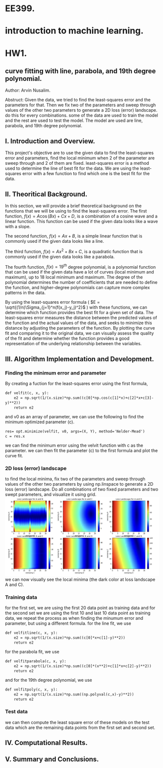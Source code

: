# EE399. 
# introduction to machine learning. 
# HW1. 

## curve fitting with line, parabola, and 19th degree polynomial. 
Author: Arvin Nusalim. 

Abstruct: Given the data, we tried to find the least-squares error and the parameters for that. Then we fix two of the parameters and sweep through values of the other two parameters to generate a 2D loss (error) landscape. do this for every combinations. some of the data are used to train the model and the rest are used to test the model. The model are used are line, parabola, and 19th degree polynomial.  

## I. Introduction and Overview.   
This project's objective are to use the given data to find the least-squares error and parameters, find the local minimum when 2 of the parameter are sweep through and 2 of them are fixed. least-squares error is a method used to determine the line of best fit for the data. We are using the least-squares error with a few function to find which one is the best fit for the data. 
   
## II. Theoritical Background. 
In this section, we will provide a brief theoretical background on the functions that we will be using to find the least-squares error. The first function, $f(x) = A\cos(Bx) + Cx + D$, is a combination of a cosine wave and a linear function. This function can be used if the given data looks like a wave with a slope.

The second function, $f(x) = Ax + B$, is a simple linear function that is commonly used if the given data looks like a line.

The third function, $f(x) = Ax^2 + Bx + C$, is a quadratic function that is commonly used if the given data looks like a parabola.

The fourth function, $f(x) = 19^{th}$ degree polynomial, is a polynomial function that can be used if the given data have a lot of curves (local minimum and maximum), up to 18 local minimum and maximum. The degree of the polynomial determines the number of coefficients that are needed to define the function, and higher-degree polynomials can capture more complex patterns in the data.

By using the least-squares error formula ( $E = \sqrt{(1/n)\Sigma_{j=1}^n(f(x_j)-y_j)^2}$  ) with these functions, we can determine which function provides the best fit for a given set of data. The least-squares error measures the distance between the predicted values of the function and the actual values of the data, and seeks to minimize this distance by adjusting the parameters of the function. By plotting the curve fit and comparing it to the original data, we can visually assess the quality of the fit and determine whether the function provides a good representation of the underlying relationship between the variables.

## III. Algorithm Implementation and Development. 
### Finding the minimum error and parameter
By creating a fuction for the least-squares error using the first formula,
```
def velfit(c, x, y):
    e2 = np.sqrt(1/(x.size)*np.sum((c[0]*np.cos(c[1]*x)+c[2]*x+c[3]-y)**2))
    return e2
```
and v0 as an array of parameter, we can use the following to find the minimum optimized parameter (c).
```
res= opt.minimize(velfit, v0, args=(X, Y), method='Nelder-Mead')
c = res.x
```
we can find the minimum error using the velvit function with c as the parameter. we can then fit the parameter (c) to the first formula and plot the curve fit.

### 2D loss (error) landscape
to find the local minima, fix two of the parameters and sweep through values of the other two parameters by using np.linspace to generate a 2D loss (error) landscape. Do all combinations of two fixed parameters and two swept parameters, and visualize it using grid. 
![](grid.png)
we can now visually see the local minima (the dark color at loss landscape A and C).

### Training data
for the first set, we are using the first 20 data point as training data and for the second set we are using the first 10 and last 10 data point as training data, we repeat the process as when finding the minumum error and parameter, but using a different formula. 
for the line fit, we use
``` 
def velfitline(c, x, y):
    e2 = np.sqrt(1/(x.size)*np.sum((c[0]*x+c[1]-y)**2))
    return e2
```
for the parabola fit, we use
```
def velfitparabola(c, x, y):
    e2 = np.sqrt(1/(x.size)*np.sum((c[0]*(x**2)+c[1]*x+c[2]-y)**2))
    return e2
```
and for the 19th degree polynomial, we use
```
def velfitpoly(c, x, y):
    e2 = np.sqrt(1/(x.size)*np.sum((np.polyval(c,x)-y)**2))
    return e2
```
### Test data
we can then compute the least square error of these models on the test data which are
the remaining data points from the first set and second set.


## IV. Computational Results. 


## V. Summary and Conclusions. 
